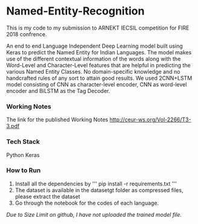 # Named-Entity-Recognition
This is my code to my submission to ARNEKT IECSIL competition for FIRE 2018 confrence.

An end to end Language Independent  Deep Learning model built using Keras to predict the Named Entity for Indian Languages. The model makes use of the different contextual information of the words along with the Word-Level and Character-Level features that are helpful in predicting the various Named Entity Classes. No domain-specific knowledge and no handcrafted rules of any sort to attain good results. We used 2CNN+LSTM model consisting of CNN as character-level encoder, CNN as word-level encoder and BiLSTM as the Tag Decoder.

### Working Notes
The link for the published Working Notes http://ceur-ws.org/Vol-2266/T3-3.pdf

### Tech Stack
Python
Keras

### How to Run
1. Install all the dependencies by 
'''
pip install -r requirements.txt
'''
2. The dataset is available in the datasetgt folder as compressed files, please extract the dataset
3. Go through the notebook for the codes of each language.



*Due to Size Limit on github, I have not uploaded the trained model file.*
